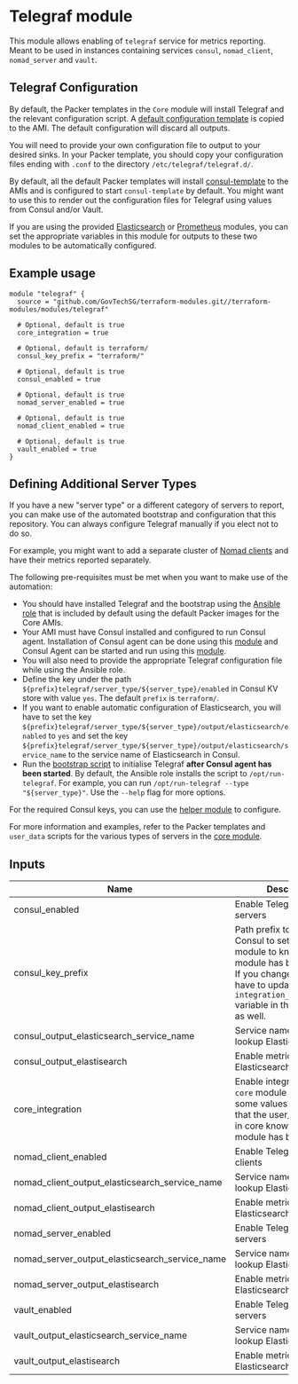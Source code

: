 # Telegraf module

This module allows enabling of `telegraf` service for metrics reporting. Meant to be used in
instances containing services `consul`, `nomad_client`, `nomad_server` and `vault`.

## Telegraf Configuration

By default, the Packer templates in the `Core` module will install Telegraf and the relevant
configuration script. A [default configuration template](../../roles/telegraf/files/telegraf.conf)
is copied to the AMI. The default configuration will discard all outputs.

You will need to provide your own configuration file to output to your desired sinks. In your Packer
template, you should copy your configuration files ending with `.conf` to the directory
`/etc/telegraf/telegraf.d/`.

By default, all the default Packer templates will install
[consul-template](https://github.com/hashicorp/consul-template) to the AMIs and is configured to
start `consul-template` by default. You might want to use this to render out the configuration files
for Telegraf using values from Consul and/or Vault.

If you are using the provided [Elasticsearch](../elasticsearch) or [Prometheus](../prometheus)
modules, you can set the appropriate variables in this module for outputs to these two modules to
be automatically configured.

## Example usage

```hcl
module "telegraf" {
  source = "github.com/GovTechSG/terraform-modules.git//terraform-modules/modules/telegraf"

  # Optional, default is true
  core_integration = true

  # Optional, default is terraform/
  consul_key_prefix = "terraform/"

  # Optional, default is true
  consul_enabled = true

  # Optional, default is true
  nomad_server_enabled = true

  # Optional, default is true
  nomad_client_enabled = true

  # Optional, default is true
  vault_enabled = true
}
```

## Defining Additional Server Types

If you have a new "server type" or a different category of servers to report, you can make use of
the automated bootstrap and configuration that this repository. You can always configure Telegraf
manually if you elect not to do so.

For example, you might want to add a separate cluster of [Nomad clients](../nomad-clients)
and have their metrics reported separately.

The following pre-requisites must be met when you want to make use of the automation:

- You should have installed Telegraf and the bootstrap using the [Ansible role](../core/packer/roles/telegraf) that is included by default using the default Packer images for the Core AMIs.
- Your AMI must have Consul installed and configured to run Consul agent. Installation of Consul agent can be done using this [module](https://github.com/hashicorp/terraform-aws-consul/tree/master/modules/install-consul) and Consul Agent can be started and run using this [module](https://github.com/hashicorp/terraform-aws-consul/tree/master/modules/run-consul).
- You will also need to provide the appropriate Telegraf configuration file while using the Ansible role.
- Define the key under the path `${prefix}telegraf/server_type/${server_type}/enabled` in Consul KV store with value `yes`. The default `prefix` is `terraform/`.
- If you want to enable automatic configuration of Elasticsearch, you will have to set the key `${prefix}telegraf/server_type/${server_type}/output/elasticsearch/enabled` to `yes` and set the key `${prefix}telegraf/server_type/${server_type}/output/elasticsearch/service_name` to the service name of Elasticsearch in Consul.
- Run the [bootstrap script](../core/packer/roles/telegraf/files/run-telegraf) to initialise Telegraf **after Consul agent has been started**. By default, the Ansible role installs the script to `/opt/run-telegraf`. For example, you can run `/opt/run-telegraf --type "${server_type}"`. Use the `--help` flag for more options.

For the required Consul keys, you can use the [helper module](server_type) to configure.

For more information and examples, refer to the Packer templates and `user_data` scripts for
the various types of servers in the [core module](../core).

## Inputs

| Name | Description | Type | Default | Required |
|------|-------------|:----:|:-----:|:-----:|
| consul_enabled | Enable Telegraf for Consul servers | string | `true` | no |
| consul_key_prefix | Path prefix to the key in Consul to set for the `core` module to know that this module has         been applied. If you change this, you have to update the         `integration_consul_prefix` variable in the core module as well. | string | `terraform/` | no |
| consul_output_elasticsearch_service_name | Service name in Consul to lookup Elasticsearch URLs | string | `elasticsearch` | no |
| consul_output_elastisearch | Enable metrics output to Elasticsearch | string | `false` | no |
| core_integration | Enable integration with the `core` module by setting some values in Consul so         that the user_data scripts in core know that this module has been applied | string | `true` | no |
| nomad_client_enabled | Enable Telegraf for Nomad clients | string | `true` | no |
| nomad_client_output_elasticsearch_service_name | Service name in Consul to lookup Elasticsearch URLs | string | `elasticsearch` | no |
| nomad_client_output_elastisearch | Enable metrics output to Elasticsearch | string | `false` | no |
| nomad_server_enabled | Enable Telegraf for Nomad servers | string | `true` | no |
| nomad_server_output_elasticsearch_service_name | Service name in Consul to lookup Elasticsearch URLs | string | `elasticsearch` | no |
| nomad_server_output_elastisearch | Enable metrics output to Elasticsearch | string | `false` | no |
| vault_enabled | Enable Telegraf for Vault servers | string | `true` | no |
| vault_output_elasticsearch_service_name | Service name in Consul to lookup Elasticsearch URLs | string | `elasticsearch` | no |
| vault_output_elastisearch | Enable metrics output to Elasticsearch | string | `false` | no |
